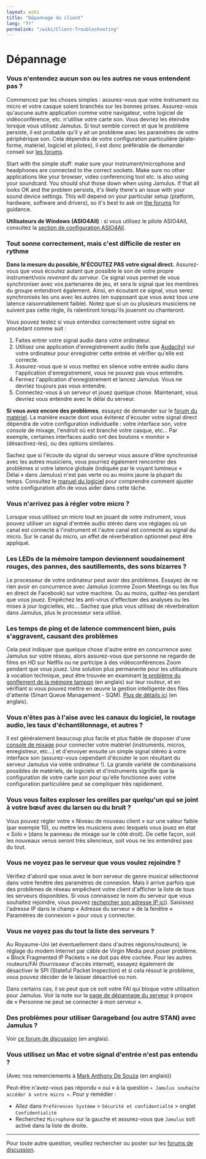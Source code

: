 ```yaml
---
layout: wiki
title: "Dépannage du client"
lang: "fr"
permalink: "/wiki/Client-Troubleshooting"
---
```


# Dépannage

### Vous n'entendez aucun son ou les autres ne vous entendent pas ?
Commencez par les choses simples : assurez-vous que votre instrument ou micro et votre casque soient branchés sur les bonnes prises. Assurez-vous qu'aucune autre application comme votre navigateur, votre logiciel de vidéoconférence, etc. n'utilise votre carte son. Vous devriez les éteindre lorsque vous utilisez Jamulus. Si tout semble correct et que le problème persiste, il est probable qu'il y ait un problème avec les paramètres de votre périphérique son. Cela dépendra de votre configuration particulière (plate-forme, matériel, logiciel et pilotes), il est donc préférable de demander conseil sur [les forums](https://sourceforge.net/p/llcon/discussion/software/).

Start with the simple stuff: make sure your instrument/microphone and headphones are connected to the correct sockets. Make sure no other applications like your browser, video conferencing tool etc. is also using your soundcard. You should shut those down when using Jamulus. If that all looks OK and the problem persists, it's likely there's an issue with your sound device settings. This will depend on your particular setup (platform, hardware, software and drivers), so it's best to ask on [the forums](https://sourceforge.net/p/llcon/discussion/software/) for guidance.

**Utilisateurs de Windows (ASIO4All)** : si vous utilisez le pilote ASIO4All, consultez la [section de configuration ASIO4All](Installation-for-Windows#configuration-de-asio4all).

### Tout sonne correctement, mais c'est difficile de rester en rythme

**Dans la mesure du possible, N'ÉCOUTEZ PAS votre signal direct.** Assurez-vous que vous écoutez autant que possible le son de votre propre instrument/voix _revenant du serveur_. Ce signal vous permet de vous synchroniser avec vos partenaires de jeu, et sera le signal que les membres du groupe entendront également. Ainsi, en écoutant ce signal, vous serez synchronisés les uns avec les autres (en supposant que vous avez tous une latence raisonnablement faible). Notez que si un ou plusieurs musiciens ne suivent pas cette règle, ils ralentiront lorsqu'ils joueront ou chanteront.

Vous pouvez testez si vous entendez correctement votre signal en procédant comme suit :

1. Faites entrer votre signal audio dans votre ordinateur.
1. Utilisez une application d'enregistrement audio (telle que [Audacity](https://www.audacityteam.org/)) sur votre ordinateur pour enregistrer cette entrée et vérifier qu'elle est correcte.
1. Assurez-vous que si vous mettez en silence votre entrée audio dans l'application d'enregistrement, vous ne pouvez pas vous entendre.
1. Fermez l'application d'enregistrement et lancez Jamulus. Vous ne devriez toujours pas vous entendre.
1. Connectez-vous à un serveur et jouez quelque chose. Maintenant, vous devriez vous entendre avec le délai du serveur.

**Si vous avez encore des problèmes**, essayez de demander sur le [forum du matériel](https://sourceforge.net/p/llcon/discussion/hardware/). La manière exacte dont vous éviterez d'écouter votre signal direct dépendra de votre configuration individuelle : votre interface son, votre console de mixage, l'endroit où est branché votre casque, etc… Par exemple, certaines interfaces audio ont des boutons « monitor » (désactivez-les), ou des options similaires.

Sachez que si l'écoute du signal du serveur vous assure d'être synchronisé avec les autres musiciens, vous pourriez également rencontrer des problèmes si votre latence globale (indiquée par le voyant lumineux « Délai » dans Jamulus) n'est pas verte ou au moins jaune la plupart du temps. Consultez le [manuel du logiciel](https://github.com/corrados/jamulus/blob/master/src/res/homepage/manual.md) pour comprendre comment ajuster votre configuration afin de vous aider dans cette tâche.

### Vous n'arrivez pas à régler votre micro ?

Lorsque vous utilisez un micro tout en jouant de votre instrument, vous pouvez utiliser un signal d'entrée audio stéréo dans vos réglages où un canal est connecté à l'instrument et l'autre canal est connecté au signal du micro. Sur le canal du micro, un effet de réverbération optionnel peut être appliqué.

### Les LEDs de la mémoire tampon deviennent soudainement rouges, des pannes, des sautillements, des sons bizarres ?

Le processeur de votre ordinateur peut avoir des problèmes. Essayez de ne rien avoir en concurrence avec Jamulus (comme Zoom Meetings ou les flux en direct de Facebook) sur votre machine. Ou au moins, quittez-les pendant que vous jouez. Empêchez les anti-virus d'effectuer des analyses ou les mises à jour logicielles, etc… Sachez que plus vous utilisez de réverbération dans Jamulus, plus le processeur sera utilisé.

### Les temps de ping et de latence commencent bien, puis s'aggravent, causant des problèmes

Cela peut indiquer que quelque chose d'autre entre en concurrence avec Jamulus sur votre réseau, alors assurez-vous que personne ne regarde de films en HD sur Netflix ou ne participe à des vidéoconférences Zoom pendant que vous jouez. Une solution plus permanente pour les utilisateurs à vocation technique, peut être trouvée en examinant [le problème du gonflement de la mémoire tampon](https://www.bufferbloat.net/projects/bloat/wiki/) (en anglais) sur leur routeur, et en vérifiant si vous pouvez mettre en œuvre la gestion intelligente des files d'attente (Smart Queue Management - SQM). [Plus de détails ici](https://www.bufferbloat.net/projects/bloat/wiki/What_can_I_do_about_Bufferbloat/) (en anglais).

### Vous n'êtes pas à l'aise avec les canaux du logiciel, le routage audio, les taux d'échantillonnage, et autres ?

Il est généralement beaucoup plus facile et plus fiable de disposer d'une [console de mixage](https://www.thomann.de/pics/bdb/191244/7355025_800.jpg) pour connecter votre matériel (instruments, micros, enregistreur, etc…) et d'envoyer ensuite un simple signal stéréo à votre interface son (assurez-vous cependant d'écouter le son résultant du serveur Jamulus via votre ordinateur !). La grande variété de combinaisons possibles de matériels, de logiciels et d'instruments signifie que la configuration de votre carte son pour qu'elle fonctionne avec votre configuration particulière peut se compliquer très rapidement.

### Vous vous faites exploser les oreilles par quelqu'un qui se joint à votre bœuf avec du larsen ou du bruit ?

Vous pouvez régler votre « Niveau de nouveau client » sur une valeur faible (par exemple 10), ou mettre les musiciens avec lesquels vous jouez en état « Solo » (dans le panneau de mixage sur le côté droit). De cette façon, soit les nouveaux venus seront très silencieux, soit vous ne les entendrez pas du tout. 

### Vous ne voyez pas le serveur que vous voulez rejoindre ?

Vérifiez d'abord que vous avez le bon serveur de genre musical sélectionné dans votre fenêtre des paramètres de connexion. Mais il arrive parfois que des problèmes de réseau empêchent votre client d'afficher la liste de tous les serveurs disponibles. Si vous connaissez le nom du serveur que vous souhaitez rejoindre, vous pouvez [rechercher son adresse IP ici](http://explorer.jamulus.io/)). Saisissez l'adresse IP dans le champ « Adresse du serveur » de la fenêtre « Paramètres de connexion » pour vous y connecter.

### Vous ne voyez pas du tout la liste des serveurs ?

Au Royaume-Uni (et éventuellement dans d'autres régions/routeurs), le réglage du modem Internet par câble de Virgin Media peut poser problème. « Block Fragmented IP Packets » ne doit pas être cochée. Pour les autres routeurs/FAI (fournisseur d'accès internet), essayez également de désactiver le SPI (Stateful Packet Inspection) et si cela résout le problème, vous pouvez décider de le laisser désactivé ou non.

Dans certains cas, il se peut que ce soit votre FAI qui bloque votre utilisation pour Jamulus. Voir la note sur la [page de dépannage du serveur](Server-Troubleshooting#personne-ne-peut-se-connecter-à-mon-serveur-mais-je-peux-my-connecter-localement) à propos de « Personne ne peut se connecter à mon serveur ».

### Des problèmes pour utiliser Garageband (ou autre STAN) avec Jamulus ? 

Voir [ce forum de discussion](https://sourceforge.net/p/llcon/discussion/533517/thread/d3dd58eedc/#b994) (en anglais).

### Vous utilisez un Mac et votre signal d'entrée n'est pas entendu ?

(Avec nos remerciements à [Mark Anthony De Souza](https://www.facebook.com/groups/619274602254947/permalink/765122847670121/?comment_id=765525034296569) (en anglais))

Peut-être n'avez-vous pas répondu « oui » à la question `« Jamulus souhaite accéder à votre micro »`.  Pour y remédier :
* Allez dans `Préférences Système` > `Sécurité et confidentialté` > onglet `Confidentialité`
* Recherchez `Microphone` sur la gauche et assurez-vous que `Jamulus` soit activé dans la liste de droite.

***

Pour toute autre question, veuillez rechercher ou poster sur les [forums de discussion](https://sourceforge.net/p/llcon/discussion/software/).
